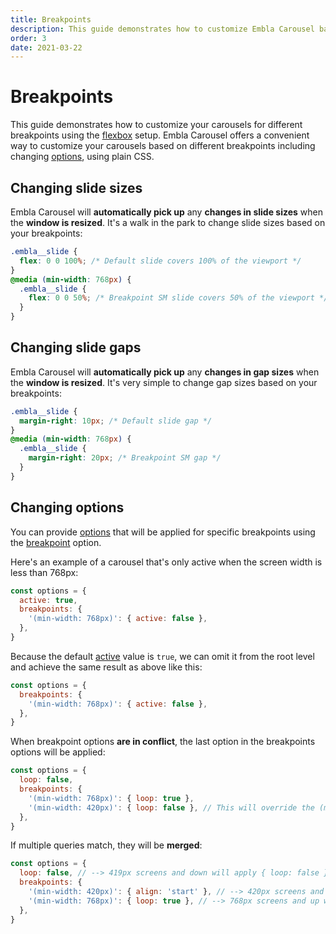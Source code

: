 ```yaml
---
title: Breakpoints
description: This guide demonstrates how to customize Embla Carousel based on different breakpoints.
order: 3
date: 2021-03-22
---
```


# Breakpoints

This guide demonstrates how to customize your carousels for different breakpoints using the [flexbox](/guides/slide-container/#using-flexbox) setup. Embla Carousel offers a convenient way to customize your carousels based on different breakpoints including changing [options](/api/options/), using plain CSS.

## Changing slide sizes

Embla Carousel will **automatically pick up** any **changes in slide sizes** when the **window is resized**. It's a walk in the park to change slide sizes based on your breakpoints:

```css
.embla__slide {
  flex: 0 0 100%; /* Default slide covers 100% of the viewport */
}
@media (min-width: 768px) {
  .embla__slide {
    flex: 0 0 50%; /* Breakpoint SM slide covers 50% of the viewport */
  }
}
```

## Changing slide gaps

Embla Carousel will **automatically pick up** any **changes in gap sizes** when the **window is resized**. It's very simple to change gap sizes based on your breakpoints:

```css
.embla__slide {
  margin-right: 10px; /* Default slide gap */
}
@media (min-width: 768px) {
  .embla__slide {
    margin-right: 20px; /* Breakpoint SM gap */
  }
}
```

## Changing options

You can provide [options](/api/options/) that will be applied for specific breakpoints using the [breakpoint](/api/options/#breakpoints) option.

Here's an example of a carousel that's only active when the screen width is less than 768px:

```js
const options = {
  active: true,
  breakpoints: {
    '(min-width: 768px)': { active: false },
  },
}
```

Because the default [active](/api/options/#active) value is `true`, we can omit it from the root level and achieve the same result as above like this:

```js
const options = {
  breakpoints: {
    '(min-width: 768px)': { active: false },
  },
}
```

When breakpoint options **are in conflict**, the last option in the breakpoints options will be applied:

```js
const options = {
  loop: false,
  breakpoints: {
    '(min-width: 768px)': { loop: true },
    '(min-width: 420px)': { loop: false }, // This will override the (min-width: 768px) breakpoint loop option
  },
}
```

If multiple queries match, they will be **merged**:

```js
const options = {
  loop: false, // --> 419px screens and down will apply { loop: false }
  breakpoints: {
    '(min-width: 420px)': { align: 'start' }, // --> 420px screens and up will apply { align: 'start', loop: false }
    '(min-width: 768px)': { loop: true }, // --> 768px screens and up will apply { align: 'start', loop: true }
  },
}
```
